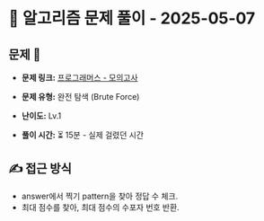 # 📝 알고리즘 문제 풀이 - 2025-05-07

## 문제 📖

- **문제 링크:** [프로그래머스 - 모의고사](https://school.programmers.co.kr/learn/courses/30/lessons/42840)

- **문제 유형:** 완전 탐색 (Brute Force)

- **난이도:** Lv.1

- **풀이 시간:** ⏳ 15분 - 실제 걸렸던 시간

## ✍ 접근 방식

- answer에서 찍기 pattern을 찾아 정답 수 체크.
- 최대 점수를 찾아, 최대 점수의 수포자 번호 반환.
